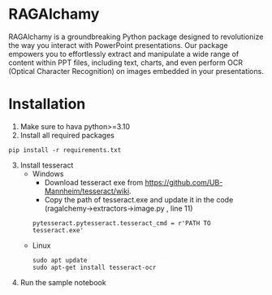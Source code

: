# RAGAlchamy

RAGAlchamy is a groundbreaking Python package designed to revolutionize the way you interact with PowerPoint presentations. 
Our package empowers you to effortlessly extract and manipulate a wide range of content within PPT files, including text, charts, and even perform OCR (Optical Character Recognition) on images embedded in your presentations.


# Installation

1. Make sure to hava python>=3.10
2. Install all required packages
```
pip install -r requirements.txt
```
3. Install tesseract
    - Windows
        - Download tesseract exe from https://github.com/UB-Mannheim/tesseract/wiki.
        - Copy the path of tesseract.exe and update it in the code (ragalchemy->extractors->image.py , line 11)
        ```
        pytesseract.pytesseract.tesseract_cmd = r'PATH TO tesseract.exe'
        ```
    - Linux
        ```
        sudo apt update
        sudo apt-get install tesseract-ocr
        ```
4. Run the sample notebook 